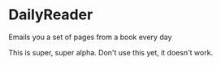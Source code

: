 # DailyReader
Emails you a set of pages from a book every day

This is super, super alpha. Don't use this yet, it doesn't work.
